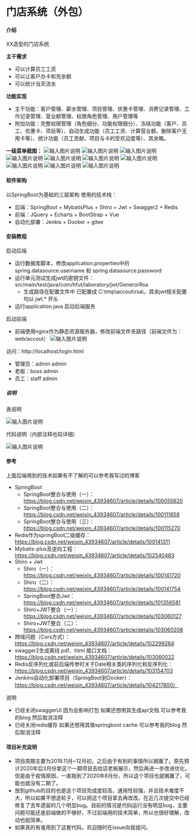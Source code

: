 # 门店系统（外包）

#### 介绍
XX造型的门店系统

**主干需求**
* 可以计算员工工资
* 可以让客户办卡和充余额
* 可以统计当天流水

**功能实现**
* 主干功能：客户管理、薪水管理、项目管理、优惠卡管理、消费记录管理、工作记录管理、营业额管理、权限角色管理、用户管理等
* 附加功能：完整权限管理（角色细分、功能权限细分）、冻结功能（客户、员工、优惠卡、项目等）、自动生成功能（员工工资、计算营业额、删除客户无用卡等）、统计功能（员工贡献、项目与卡的受欢迎度等）、其余略。

**一级菜单截图：**
![输入图片说明](https://github.com/yzx66-net/accout_mange/blob/master/img/1.png "屏幕截图.png")
![输入图片说明](https://github.com/yzx66-net/accout_mange/blob/master/img/2.png "屏幕截图.png")
![输入图片说明](https://github.com/yzx66-net/accout_mange/blob/master/img/3.png "屏幕截图.png")
![输入图片说明](https://github.com/yzx66-net/accout_mange/blob/master/img/4.png "屏幕截图.png")
![输入图片说明](https://github.com/yzx66-net/accout_mange/blob/master/img/5.png "屏幕截图.png")
![输入图片说明](https://github.com/yzx66-net/accout_mange/blob/master/img/6.png "屏幕截图.png")
![输入图片说明](https://github.com/yzx66-net/accout_mange/blob/master/img/7.png "屏幕截图.png")
![输入图片说明](https://github.com/yzx66-net/accout_mange/blob/master/img/8.png "屏幕截图.png")
![输入图片说明](https://github.com/yzx66-net/accout_mange/blob/master/img/9.png "屏幕截图.png")
![输入图片说明](https://github.com/yzx66-net/accout_mange/blob/master/img/10.png "屏幕截图.png")



#### 软件架构
以SpringBoot为基础的三层架构
使用的技术栈：
* 后端：SpringBoot + MybatisPlus + Shiro + Jwt + Swagger2 + Redis
* 前端：JQuery + Echarts + BootStrap + Vue 
* 自动化部署：Jenkis + Docker + gitee 

#### 安装教程
启动后端
* 运行数据库脚本，修改application.properties中的 spring.datasource.username 和 spring.datasource.password
* 运行单元测试生成jwt的密钥文件：src/main/test/java/com/hfut/laboratory/jwt/GenerorRsa
    * 生成路径在配置文件中 已配置成 C:\\tmp\\accout\\rsa\\，其余jwt相关配置均以 jwt.* 开头
* 运行application.java 启动后端服务

启动前端
* 前端使用nginx作为静态资源服务器，修改前端文件夹路径（前端文件为：web/accout）
![输入图片说明](https://images.gitee.com/uploads/images/2020/0730/120229_8a08cec0_5494607.png "屏幕截图.png")


访问：http://localhost/login.html
* 管理员：admin admin
* 老板：boss admin
* 员工：staff admin

##### 说明
表说明

![输入图片说明](https://github.com/yzx66-net/accout_mange/blob/master/img/table_.png "屏幕截图.png")

代码说明（内部注释也较详细）

![输入图片说明](https://github.com/yzx66-net/accout_mange/blob/master/img/code.png "屏幕截图.png")


#### 参考
上面后端用到的技术如果有不了解的可以参考我写过的博客
* SpringBoot
  * SpringBoot整合与使用（一）：https://blog.csdn.net/weixin_43934607/article/details/100055620
  * SpringBoot整合与使用（二）：https://blog.csdn.net/weixin_43934607/article/details/100111858
  * SpringBoot整合与使用（三）：https://blog.csdn.net/weixin_43934607/article/details/100115270
* Redis作为springBoot二级缓存：https://blog.csdn.net/weixin_43934607/article/details/100141311
* Mybatis-plus及逆向工程：https://blog.csdn.net/weixin_43934607/article/details/102540483
* Shiro + Jwt
  * Shiro（一）：https://blog.csdn.net/weixin_43934607/article/details/100141720
  * Shiro（二）：https://blog.csdn.net/weixin_43934607/article/details/100141754
  * SpringBoot整合Jwt：https://blog.csdn.net/weixin_43934607/article/details/101356581
  * Shiro+JWT整合（一）：https://blog.csdn.net/weixin_43934607/article/details/103060127
  * Shiro+JWT整合（二）：https://blog.csdn.net/weixin_43934607/article/details/103060208
* 跨域问题（Cors方式）：https://blog.csdn.net/weixin_43934607/article/details/102299264
* swagger2生成离线 pdf、html 接口文档：https://blog.csdn.net/weixin_43934607/article/details/103060022
* Redis反序列化或前后端传参时关于Date相关类的序列化和反序列化：https://blog.csdn.net/weixin_43934607/article/details/103154703
* Jenkins自动化部署项目（SpringBoot到Docker）：https://blog.csdn.net/weixin_43934607/article/details/104217800）

说明
* 已经关闭swaggerUI 因为会影响打包 如果还想用其生成api文档 可以参考我的blog 然后取消注释
* 已经关闭redis缓存 如果还想用其做springboot cache 可以参考我的blog 然后取消注释

#### 项目补充说明
* 项目周期主要为2019.11月~12月初，之后由于有别的事情所以搁置了。原先预计2020年后3月份拿这个一期项目去给店老板展示，然后再进一步改进优化，但是由于疫情原因，一直拖到了2020年8月份，所以这个项目也就搁置了，可能也就没有二期了。
* 放到github的目的也是这个项目完成度较高，通用性较强，并且技术难度不大，所以如果不想造轮子，可以把这个项目拿去再改改。在近几次提交中已经修复了去年遗留的几个明显bug。目前的情况是代码运行没有明显bug，主要问题可能还是前端做的不够好，不过前端用的技术简单，所以也很好理解，改动也挺简单。
* 如果真的有谁用到了这套代码，欢迎随时在issue向我提问。
